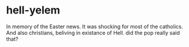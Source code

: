# hell-yelem
In memory of the Easter news.
It was shocking for most of the catholics.
And also christians, beliving in existance of Hell.
<but>did the pop really said that?</but>
